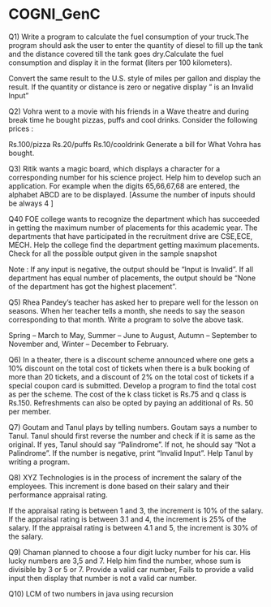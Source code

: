 # COGNI_GenC

Q1)  Write a program to calculate the fuel consumption of your truck.The program should ask the user to enter the quantity of diesel to fill up the tank and the distance covered till the tank goes dry.Calculate the fuel consumption and display it in the format (liters per 100 kilometers).

Convert the same result to the U.S. style of miles per gallon and display the result. If the quantity or distance is zero or negative display ” is an Invalid Input”

Q2)   Vohra went to a movie with his friends in a Wave theatre and during  break time he bought pizzas, puffs and cool drinks. Consider   the following prices : 

Rs.100/pizza
Rs.20/puffs
Rs.10/cooldrink
Generate a bill for What Vohra has bought.

Q3)    Ritik wants a magic board, which displays a character for a corresponding number for his science project. Help him to develop such an application.
For example when the digits 65,66,67,68 are entered, the alphabet ABCD are to be displayed.
[Assume the number of inputs should be always 4 ]

Q40     FOE college wants to recognize the department which has succeeded in getting the maximum number of placements for this academic year. The departments that have participated in the recruitment drive are CSE,ECE, MECH. Help the college find the department getting maximum placements. Check for all the possible output given in the sample snapshot

Note : If any input is negative, the output should be “Input is Invalid”.  If all department has equal number of placements, the output should be “None of the department has got the highest placement”.

Q5)    Rhea Pandey’s teacher has asked her to prepare well for the lesson on seasons. When her teacher tells a month, she needs to say the season corresponding to that month. Write a program to solve the above task.

Spring – March to May,
Summer – June to August,
Autumn – September to November and,
Winter – December to February.

Q6)     In a theater, there is a discount scheme announced where one gets a 10% discount on the total cost of tickets when there is a bulk booking of more than 20 tickets, and a discount of 2% on the total cost of tickets if a special coupon card is submitted. Develop a program to find the total cost as per the scheme. The cost of the k class ticket is Rs.75 and q class is Rs.150. Refreshments can also be opted by paying an additional of Rs. 50 per member.

Q7)    Goutam and  Tanul plays  by  telling numbers.  Goutam says a number to Tanul.  Tanul should first reverse the number and check if it is same as the original.  If yes,  Tanul should say “Palindrome”.  If not, he should say “Not a Palindrome”.  If the number is negative, print “Invalid Input”.  Help Tanul by writing a program.

Q8)   XYZ Technologies is in the process of increment the salary of the employees.  This increment is done based on their salary and their performance appraisal rating.

If the appraisal rating is between 1 and 3, the increment is 10% of the salary.
If the appraisal rating is between 3.1 and 4, the increment is  25% of the salary.
If the appraisal rating is between 4.1 and 5, the increment is  30% of the salary.

Q9)   Chaman planned to choose a four digit lucky number for his car. His lucky numbers are 3,5 and 7. Help him find the number, whose sum is divisible by  3 or 5 or 7. Provide a valid car number, Fails to provide a valid input then display that number is not a valid car number.

Q10)   LCM of two numbers in java using recursion
